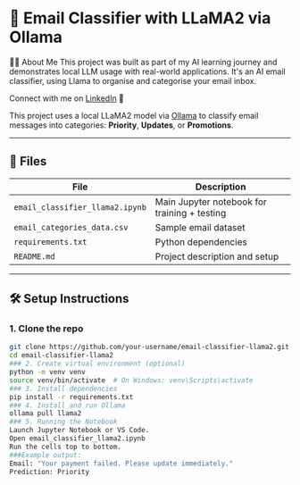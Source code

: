# 🧠 Email Classifier with LLaMA2 via Ollama
🙋‍♂️ About Me
This project was built as part of my AI learning journey and demonstrates local LLM usage with real-world applications. It's an AI email classifier, using Llama to organise and categorise your email inbox.

Connect with me on [LinkedIn](https://uk.linkedin.com/in/aomufti) 🚀

This project uses a local LLaMA2 model via [Ollama](https://ollama.com/) to classify email messages into categories: **Priority**, **Updates**, or **Promotions**.

---

## 📁 Files

| File | Description |
|------|-------------|
| `email_classifier_llama2.ipynb` | Main Jupyter notebook for training + testing |
| `email_categories_data.csv`     | Sample email dataset |
| `requirements.txt`              | Python dependencies |
| `README.md`                     | Project description and setup |

---

## 🛠 Setup Instructions

### 1. Clone the repo

```bash
git clone https://github.com/your-username/email-classifier-llama2.git
cd email-classifier-llama2
### 2. Create virtual environment (optional)
python -m venv venv
source venv/bin/activate  # On Windows: venv\Scripts\activate
### 3. Install dependencies 
pip install -r requirements.txt
### 4. Install and run Ollama
ollama pull llama2
### 5. Running the Notebook
Launch Jupyter Notebook or VS Code.
Open email_classifier_llama2.ipynb
Run the cells top to bottom.
###Example output: 
Email: "Your payment failed. Please update immediately."
Prediction: Priority
